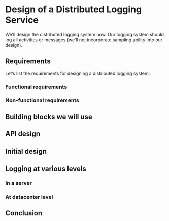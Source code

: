 # Design of a Distributed Logging Service
We’ll design the distributed logging system now. Our logging system should log all activities or messages (we’ll not incorporate sampling ability into our design).

## Requirements
Let’s list the requirements for designing a distributed logging system:

### Functional requirements
### Non-functional requirements
## Building blocks we will use
## API design
## Initial design
## Logging at various levels
### In a server
### At datacenter level
## Conclusion
